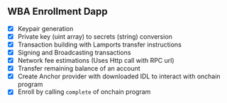 ## WBA Enrollment Dapp

- [x] Keypair generation
- [x] Private key (uint array) to secrets (string) conversion
- [x] Transaction building with Lamports transfer instructions
- [x] Signing and Broadcasting transactions
- [x] Network fee estimations (Uses Http call with RPC url)
- [x] Transfer remaining balance of an account
- [x] Create Anchor provider with downloaded IDL to interact with onchain program
- [x] Enroll by calling `complete` of onchain program